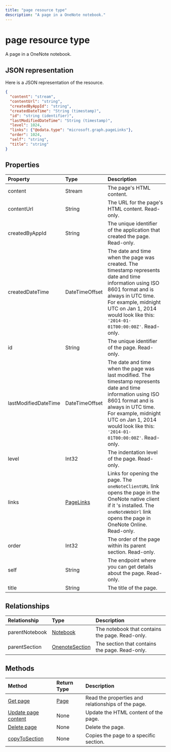 ---title: "page resource type"description: "A page in a OneNote notebook."---# page resource type

A page in a OneNote notebook.

## JSON representation

Here is a JSON representation of the resource.

<!--{
  "blockType": "resource",
  "baseType": "microsoft.graph.onenoteEntitySchemaObjectModel",
  "optionalProperties": [
    "parentNotebook",
    "parentSection"
  ],
  "isMediaEntity": true,
  "@odata.type": "microsoft.graph.onenotePage"
}-->

```json
{
  "content": "stream",
  "contentUrl": "string",
  "createdByAppId": "string",
  "createdDateTime": "String (timestamp)",
  "id": "string (identifier)",
  "lastModifiedDateTime": "String (timestamp)",
  "level": 1024,
  "links": {"@odata.type": "microsoft.graph.pageLinks"},
  "order": 1024,
  "self": "string",
  "title": "string"
}

```
## Properties
| Property	   | Type	|Description|
|:---------------|:--------|:----------|
|content|Stream|The page's HTML content.|
|contentUrl|String|The URL for the page's HTML content.  Read-only.|
|createdByAppId|String|The unique identifier of the application that created the page. Read-only.|
|createdDateTime|DateTimeOffset|The date and time when the page was created. The timestamp represents date and time information using ISO 8601 format and is always in UTC time. For example, midnight UTC on Jan 1, 2014 would look like this: `'2014-01-01T00:00:00Z'`. Read-only.|
|id|String|The unique identifier of the page.  Read-only.|
|lastModifiedDateTime|DateTimeOffset|The date and time when the page was last modified. The timestamp represents date and time information using ISO 8601 format and is always in UTC time. For example, midnight UTC on Jan 1, 2014 would look like this: `'2014-01-01T00:00:00Z'`. Read-only.|
|level|Int32|The indentation level of the page. Read-only.|
|links|[PageLinks](pagelinks.md)|Links for opening the page. The `oneNoteClientURL` link opens the page in the OneNote native client if it 's installed. The `oneNoteWebUrl` link opens the page in OneNote Online. Read-only.|
|order|Int32|The order of the page within its parent section. Read-only.|
|self|String|The endpoint where you can get details about the page. Read-only.|
|title|String|The title of the page. |

## Relationships
| Relationship | Type	|Description|
|:---------------|:--------|:----------|
|parentNotebook|[Notebook](notebook.md)|The notebook that contains the page.  Read-only.|
|parentSection|[OnenoteSection](section.md)|The section that contains the page. Read-only.|

## Methods

| Method		   | Return Type	|Description|
|:---------------|:--------|:----------|
|[Get page](../api/page-get.md) | [Page](page.md) |Read the properties and relationships of the page.|
|[Update page content](../api/page-update.md) | None |Update the HTML content of the page. |
|[Delete page](../api/page-delete.md) | None |Delete the page. |
|[copyToSection](../api/page-copytosection.md)| None |Copies the page to a specific section.|

<!-- uuid: 8fcb5dbc-d5aa-4681-8e31-b001d5168d79
2015-10-25 14:57:30 UTC -->
<!-- {
  "type": "#page.annotation",
  "description": "page resource",
  "keywords": "",
  "section": "documentation",
  "tocPath": ""
}-->